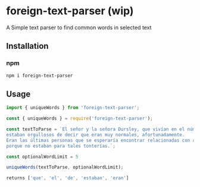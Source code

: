 # foreign-text-parser (wip)

A Simple text parser to find common words in selected text

## Installation

### npm

```bash
npm i foreign-text-parser
```

## Usage

```js
import { uniqueWords } from 'foreign-text-parser';

const { uniqueWords } = require('foreign-text-parser');

const textToParse = `El señor y la señora Dursley, que vivían en el número 4 de Privet Drive, 
estaban orgullosos de decir que eran muy normales, afortunadamente. 
Eran las últimas personas que se esperaría encontrar relacionadas con algo extraño o misterioso, 
porque no estaban para tales tonterías.`;

const optionalWordLimit = 5

uniqueWords(textToParse, optionalWordLimit);

returns ['que', 'el', 'de', 'estaban', 'eran']
```
